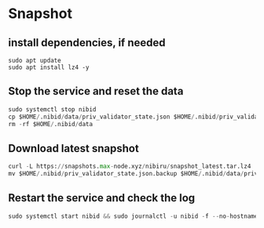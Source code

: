 # Snapshot
## install dependencies, if needed
```pyton
sudo apt update
sudo apt install lz4 -y
```
## Stop the service and reset the data
```python
sudo systemctl stop nibid
cp $HOME/.nibid/data/priv_validator_state.json $HOME/.nibid/priv_validator_state.json.backup
rm -rf $HOME/.nibid/data
```
## Download latest snapshot
```python
curl -L https://snapshots.max-node.xyz/nibiru/snapshot_latest.tar.lz4 | tar -Ilz4 -xf - -C $HOME/.nibid
mv $HOME/.nibid/priv_validator_state.json.backup $HOME/.nibid/data/priv_validator_state.json
```
## Restart the service and check the log
```python
sudo systemctl start nibid && sudo journalctl -u nibid -f --no-hostname -o cat
```
